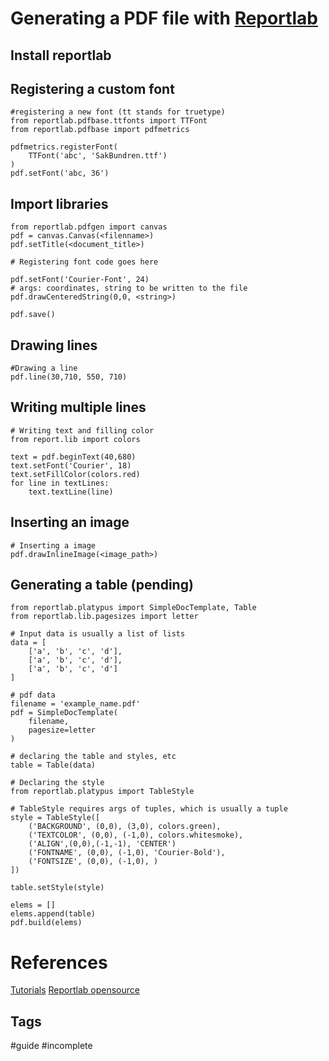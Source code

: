 # Generating a PDF file with [Reportlab](https://www.youtube.com/watch?v=B3OCXBL4Hxs&list=PLOGAj7tCqHx-IDg2x6cWzqN0um8Z4plQT&index=2)
## Install reportlab
## Registering a custom font
```
#registering a new font (tt stands for truetype)
from reportlab.pdfbase.ttfonts import TTFont
from reportlab.pdfbase import pdfmetrics

pdfmetrics.registerFont(
	TTFont('abc', 'SakBundren.ttf')
)
pdf.setFont('abc, 36')
```

## Import libraries
```
from reportlab.pdfgen import canvas
pdf = canvas.Canvas(<filenname>)
pdf.setTitle(<document_title>)

# Registering font code goes here
 
pdf.setFont('Courier-Font', 24)
# args: coordinates, string to be written to the file
pdf.drawCenteredString(0,0, <string>)

pdf.save()
```

## Drawing lines
```
#Drawing a line
pdf.line(30,710, 550, 710)
```

## Writing multiple lines
```
# Writing text and filling color
from report.lib import colors

text = pdf.beginText(40,680)
text.setFont('Courier', 18)
text.setFillColor(colors.red)
for line in textLines:
	text.textLine(line)

```

## Inserting an image
```
# Inserting a image
pdf.drawInlineImage(<image_path>)
```

## Generating a table (pending)
```
from reportlab.platypus import SimpleDocTemplate, Table
from reportlab.lib.pagesizes import letter

# Input data is usually a list of lists
data = [
	['a', 'b', 'c', 'd'],
	['a', 'b', 'c', 'd'],
	['a', 'b', 'c', 'd']
]

# pdf data
filename = 'example_name.pdf'
pdf = SimpleDocTemplate(
	filename,
	pagesize=letter
)

# declaring the table and styles, etc
table = Table(data)

# Declaring the style 
from reportlab.platypus import TableStyle

# TableStyle requires args of tuples, which is usually a tuple
style = TableStyle([
	('BACKGROUND', (0,0), (3,0), colors.green),
	('TEXTCOLOR', (0,0), (-1,0), colors.whitesmoke),
	('ALIGN',(0,0),(-1,-1), 'CENTER')
	('FONTNAME', (0,0), (-1,0), 'Courier-Bold'),
	('FONTSIZE', (0,0), (-1,0), )
])

table.setStyle(style)

elems = []
elems.append(table)
pdf.build(elems)

```

# References
[Tutorials](https://www.reportlab.com/documentation/tutorial/#json-to-pdf-fund-report-tutorial)
[Reportlab opensource](https://www.reportlab.com/docs/reportlab-userguide.pdf)

## Tags
#guide #incomplete 